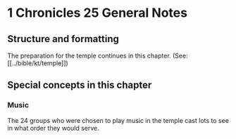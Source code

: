 # 1 Chronicles 25 General Notes
## Structure and formatting

The preparation for the temple continues in this chapter. (See: [[../bible/kt/temple]])

## Special concepts in this chapter

### Music
The 24 groups who were chosen to play music in the temple cast lots to see in what order they would serve.